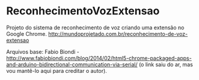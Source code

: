 # ReconhecimentoVozExtensao
Projeto do sistema de reconhecimento de voz criando uma extensão no Google Chrome.
http://mundoprojetado.com.br/reconhecimento-de-voz-extensao

Arquivos base: Fabio Biondi - http://www.fabiobiondi.com/blog/2014/02/html5-chrome-packaged-apps-and-arduino-bidirectional-communication-via-serial/
(o link saiu do ar, mas vou mantê-lo aqui para creditar o autor).
